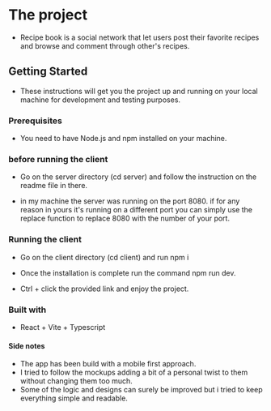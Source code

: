 # The project

-   Recipe book is a social network that let users post their favorite recipes and browse and comment through other's recipes.

## Getting Started

-   These instructions will get you the project up and running on your local machine for development and testing
    purposes.

### Prerequisites

-   You need to have Node.js and npm installed on your machine.

### before running the client

-   Go on the server directory (cd server) and follow the instruction on the readme file in there.

-   in my machine the server was running on the port 8080. if for any reason in yours it's running on a different port
    you can simply use the replace function to replace 8080 with the number of your port.

### Running the client

-   Go on the client directory (cd client) and run npm i

-   Once the installation is complete run the command npm run dev.

-   Ctrl + click the provided link and enjoy the project.

### Built with

-   React + Vite + Typescript

#### Side notes

-   The app has been build with a mobile first approach.
-   I tried to follow the mockups adding a bit of a personal twist to them without changing them too much.
-   Some of the logic and designs can surely be improved but i tried to keep everything simple and readable.
